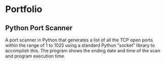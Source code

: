 <h1>Portfolio</h2>
<h2>Python Port Scanner</h2>

A port scanner in Python that generates a list of all the TCP open ports within the range of 1 to 1025 using a standard Python “socket” library to accomplish this. The program shows the ending date and time of the scan and program execution time.


